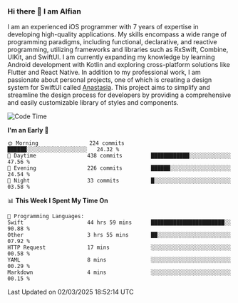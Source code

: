 ### Hi there 👋 I am Alfian
I am an experienced iOS programmer with 7 years of expertise in developing high-quality applications. My skills encompass a wide range of programming paradigms, including functional, declarative, and reactive programming, utilizing frameworks and libraries such as RxSwift, Combine, UIKit, and SwiftUI. I am currently expanding my knowledge by learning Android development with Kotlin and exploring cross-platform solutions like Flutter and React Native. In addition to my professional work, I am passionate about personal projects, one of which is creating a design system for SwiftUI called [Anastasia](https://github.com/alfian0/Anastasia). This project aims to simplify and streamline the design process for developers by providing a comprehensive and easily customizable library of styles and components.

<!--START_SECTION:waka-->
![Code Time](http://img.shields.io/badge/Code%20Time-589%20hrs%2031%20mins-blue)

**I'm an Early 🐤** 

```text
🌞 Morning                224 commits         ██████░░░░░░░░░░░░░░░░░░░   24.32 % 
🌆 Daytime                438 commits         ████████████░░░░░░░░░░░░░   47.56 % 
🌃 Evening                226 commits         ██████░░░░░░░░░░░░░░░░░░░   24.54 % 
🌙 Night                  33 commits          █░░░░░░░░░░░░░░░░░░░░░░░░   03.58 % 
```


📊 **This Week I Spent My Time On** 

```text
💬 Programming Languages: 
Swift                    44 hrs 59 mins      ███████████████████████░░   90.88 % 
Other                    3 hrs 55 mins       ██░░░░░░░░░░░░░░░░░░░░░░░   07.92 % 
HTTP Request             17 mins             ░░░░░░░░░░░░░░░░░░░░░░░░░   00.58 % 
YAML                     8 mins              ░░░░░░░░░░░░░░░░░░░░░░░░░   00.29 % 
Markdown                 4 mins              ░░░░░░░░░░░░░░░░░░░░░░░░░   00.15 % 
```


 Last Updated on 02/03/2025 18:52:14 UTC
<!--END_SECTION:waka-->

